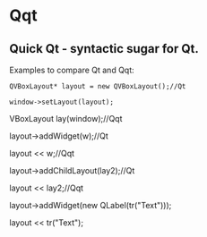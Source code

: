 Qqt
===

Quick Qt - syntactic sugar for Qt.
----------------------------------

Examples to compare Qt and Qqt:


	QVBoxLayout* layout = new QVBoxLayout();//Qt

	window->setLayout(layout);

VBoxLayout lay(window);//Qqt

layout->addWidget(w);//Qt

layout << w;//Qqt


layout->addChildLayout(lay2);//Qt

layout << lay2;//Qqt


layout->addWidget(new QLabel(tr("Text")));

layout << tr("Text");